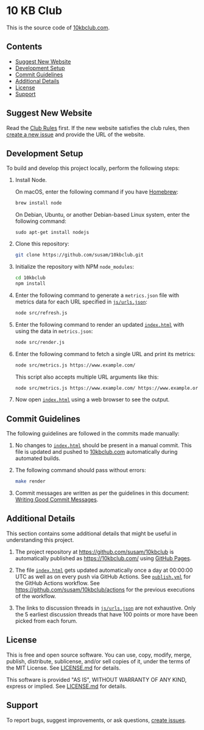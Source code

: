 10 KB Club
==========

This is the source code of [10kbclub.com][website].

[website]: https://10kbclub.com/


Contents
--------

* [Suggest New Website](#suggest-new-website)
* [Development Setup](#development-setup)
* [Commit Guidelines](#commit-guidelines)
* [Additional Details](#additional-details)
* [License](#license)
* [Support](#support)


Suggest New Website
-------------------

Read the [Club Rules][rules] first. If the new website satisfies the
club rules, then [create a new issue][new issue] and provide the URL of
the website.

[rules]: https://10kbclub.com/#club-rules
[new issue]: https://github.com/susam/10kbclub/issues/new


Development Setup
-----------------

To build and develop this project locally, perform the following steps:

 1. Install Node.

    On macOS, enter the following command if you have
    [Homebrew](https://brew.sh):

    ```sh
    brew install node
    ```

    On Debian, Ubuntu, or another Debian-based Linux system, enter the
    following command:

    ```
    sudo apt-get install nodejs
    ```

 2. Clone this repository:

    ```sh
    git clone https://github.com/susam/10kbclub.git
    ```

 3. Initialize the repository with NPM `node_modules`:

    ```sh
    cd 10kbclub
    npm install
    ```

 4. Enter the following command to generate a `metrics.json` file with
    metrics data for each URL specified in [`js/urls.json`]:

    ```sh
    node src/refresh.js
    ```

 5. Enter the following command to render an updated [`index.html`] with
    using the data in `metrics.json`:

    ```sh
    node src/render.js
    ```

 6. Enter the following command to fetch a single URL and print its
    metrics:

    ```sh
    node src/metrics.js https://www.example.com/
    ```

    This script also accepts multiple URL arguments like this:

    ```sh
    node src/metrics.js https://www.example.com/ https://www.example.org/
    ```

 7. Now open [`index.html`] using a web browser to see the output.


Commit Guidelines
-----------------

The following guidelines are followed in the commits made manually:

 1. No changes to [`index.html`] should be present in a manual commit.
    This file is updated and pushed to [10kbclub.com][website]
    automatically during automated builds.

 2. The following command should pass without errors:

    ```sh
    make render
    ```

 3. Commit messages are written as per the guidelines in this document:
    [Writing Good Commit Messages][commit-conventions].

[`js/urls.json`]: js/urls.json
[`index.html`]: index.html
[commit-conventions]: https://github.com/erlang/otp/wiki/Writing-good-commit-messages


Additional Details
------------------

This section contains some additional details that might be useful in
understanding this project.

 1. The project repository at https://github.com/susam/10kbclub is
    automatically published as https://10kbclub.com/ using [GitHub
    Pages][gh-pages].

 2. The file [`index.html`] gets updated automatically once a day at
    00:00:00 UTC as well as on every push via GitHub Actions. See
    [`publish.yml`] for the GitHub Actions workflow. See
    https://github.com/susam/10kbclub/actions for the previous
    executions of the workflow.

 3. The links to discussion threads in [`js/urls.json`] are not
    exhaustive. Only the 5 earliest discussion threads that have
    100 points or more have been picked from each forum.

[gh-pages]: https://pages.github.com/
[`publish.yml`]: .github/workflows/publish.yml
[actions]: https://github.com/susam/10kbclub/actions


License
-------

This is free and open source software. You can use, copy, modify,
merge, publish, distribute, sublicense, and/or sell copies of it,
under the terms of the MIT License. See [LICENSE.md][L] for details.

This software is provided "AS IS", WITHOUT WARRANTY OF ANY KIND,
express or implied. See [LICENSE.md][L] for details.

[L]: LICENSE.md


Support
-------

To report bugs, suggest improvements, or ask questions,
[create issues][ISSUES].

[ISSUES]: https://github.com/susam/10kbclub/issues
